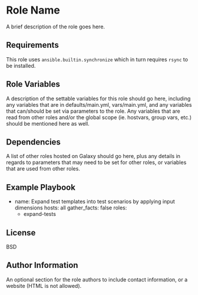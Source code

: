 Role Name
=========

A brief description of the role goes here.

Requirements
------------

This role uses `ansible.builtin.synchronize` which in turn requires `rsync` to be installed.

Role Variables
--------------

A description of the settable variables for this role should go here, including any variables that are in defaults/main.yml, vars/main.yml, and any variables that can/should be set via parameters to the role. Any variables that are read from other roles and/or the global scope (ie. hostvars, group vars, etc.) should be mentioned here as well.

Dependencies
------------

A list of other roles hosted on Galaxy should go here, plus any details in regards to parameters that may need to be set for other roles, or variables that are used from other roles.

Example Playbook
----------------

- name: Expand test templates into test scenarios by applying input dimensions
  hosts: all
  gather_facts: false
  roles:
  - expand-tests

License
-------

BSD

Author Information
------------------

An optional section for the role authors to include contact information, or a website (HTML is not allowed).
